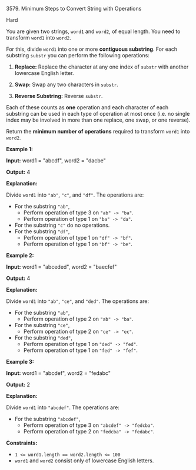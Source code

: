 3579\. Minimum Steps to Convert String with Operations

Hard

You are given two strings, `word1` and `word2`, of equal length. You need to transform `word1` into `word2`.

For this, divide `word1` into one or more **contiguous **substring****. For each substring `substr` you can perform the following operations:

1.  **Replace:** Replace the character at any one index of `substr` with another lowercase English letter.
    
2.  **Swap:** Swap any two characters in `substr`.
    
3.  **Reverse Substring:** Reverse `substr`.
    

Each of these counts as **one** operation and each character of each substring can be used in each type of operation at most once (i.e. no single index may be involved in more than one replace, one swap, or one reverse).

Return the **minimum number of operations** required to transform `word1` into `word2`.

**Example 1:**

**Input:** word1 = "abcdf", word2 = "dacbe"

**Output:** 4

**Explanation:**

Divide `word1` into `"ab"`, `"c"`, and `"df"`. The operations are:

*   For the substring `"ab"`,
    *   Perform operation of type 3 on `"ab" -> "ba"`.
    *   Perform operation of type 1 on `"ba" -> "da"`.
*   For the substring `"c"` do no operations.
*   For the substring `"df"`,
    *   Perform operation of type 1 on `"df" -> "bf"`.
    *   Perform operation of type 1 on `"bf" -> "be"`.

**Example 2:**

**Input:** word1 = "abceded", word2 = "baecfef"

**Output:** 4

**Explanation:**

Divide `word1` into `"ab"`, `"ce"`, and `"ded"`. The operations are:

*   For the substring `"ab"`,
    *   Perform operation of type 2 on `"ab" -> "ba"`.
*   For the substring `"ce"`,
    *   Perform operation of type 2 on `"ce" -> "ec"`.
*   For the substring `"ded"`,
    *   Perform operation of type 1 on `"ded" -> "fed"`.
    *   Perform operation of type 1 on `"fed" -> "fef"`.

**Example 3:**

**Input:** word1 = "abcdef", word2 = "fedabc"

**Output:** 2

**Explanation:**

Divide `word1` into `"abcdef"`. The operations are:

*   For the substring `"abcdef"`,
    *   Perform operation of type 3 on `"abcdef" -> "fedcba"`.
    *   Perform operation of type 2 on `"fedcba" -> "fedabc"`.

**Constraints:**

*   `1 <= word1.length == word2.length <= 100`
*   `word1` and `word2` consist only of lowercase English letters.